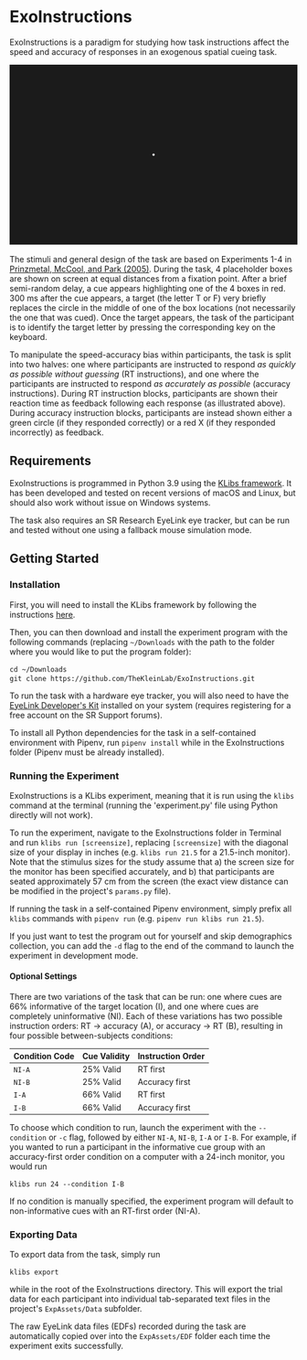 # ExoInstructions

ExoInstructions is a paradigm for studying how task instructions affect the speed and accuracy of responses in an exogenous spatial cueing task.

![ExoInstructions](task.gif)

The stimuli and general design of the task are based on Experiments 1-4 in [Prinzmetal, McCool, and Park (2005)](https://doi.org/10.1037/0096-3445.134.1.73). During the task, 4 placeholder boxes are shown on screen at equal distances from a fixation point. After a brief semi-random delay, a cue appears highlighting one of the 4 boxes in red. 300 ms after the cue appears, a target (the letter T or F) very briefly replaces the circle in the middle of one of the box locations (not necessarily the one that was cued). Once the target appears, the task of the participant is to identify the target letter by pressing the corresponding key on the keyboard.

To manipulate the speed-accuracy bias within participants, the task is split into two halves: one where participants are instructed to respond *as quickly as possible without guessing* (RT instructions), and one where the participants are instructed to respond *as accurately as possible* (accuracy instructions). During RT instruction blocks, participants are shown their reaction time as feedback following each response (as illustrated above). During accuracy instruction blocks, participants are instead shown either a green circle (if they responded correctly) or a red X (if they responded incorrectly) as feedback. 

## Requirements

ExoInstructions is programmed in Python 3.9 using the [KLibs framework](https://github.com/a-hurst/klibs). It has been developed and tested on recent versions of macOS and Linux, but should also work without issue on Windows systems.

The task also requires an SR Research EyeLink eye tracker, but can be run and tested without one using a fallback mouse simulation mode.


## Getting Started

### Installation

First, you will need to install the KLibs framework by following the instructions [here](https://github.com/a-hurst/klibs).

Then, you can then download and install the experiment program with the following commands (replacing `~/Downloads` with the path to the folder where you would like to put the program folder):

```
cd ~/Downloads
git clone https://github.com/TheKleinLab/ExoInstructions.git
```

To run the task with a hardware eye tracker, you will also need to have the [EyeLink Developer's Kit](https://www.sr-research.com/support/thread-13.html) installed on your system (requires registering for a free account on the SR Support forums).

To install all Python dependencies for the task in a self-contained environment with Pipenv, run `pipenv install` while in the ExoInstructions folder (Pipenv must be already installed).

### Running the Experiment

ExoInstructions is a KLibs experiment, meaning that it is run using the `klibs` command at the terminal (running the 'experiment.py' file using Python directly will not work).

To run the experiment, navigate to the ExoInstructions folder in Terminal and run `klibs run [screensize]`, replacing `[screensize]` with the diagonal size of your display in inches (e.g. `klibs run 21.5` for a 21.5-inch monitor). Note that the stimulus sizes for the study assume that a) the screen size for the monitor has been specified accurately, and b) that participants are seated approximately 57 cm from the screen (the exact view distance can be modified in the project's `params.py` file).

If running the task in a self-contained Pipenv environment, simply prefix all `klibs` commands with `pipenv run` (e.g. `pipenv run klibs run 21.5`).

If you just want to test the program out for yourself and skip demographics collection, you can add the `-d` flag to the end of the command to launch the experiment in development mode.

#### Optional Settings

There are two variations of the task that can be run: one where cues are 66% informative of the target location (I), and one where cues are completely uninformative (NI). Each of these variations has two possible instruction orders: RT -> accuracy (A), or accuracy -> RT (B), resulting in four possible between-subjects conditions:

Condition Code | Cue Validity | Instruction Order
--- | --- | ---
`NI-A` | 25% Valid | RT first
`NI-B` | 25% Valid | Accuracy first
`I-A` | 66% Valid | RT first
`I-B` | 66% Valid | Accuracy first

To choose which condition to run, launch the experiment with the `--condition` or `-c` flag, followed by either `NI-A`, `NI-B`, `I-A` or `I-B`. For example, if you wanted to run a participant in the informative cue group with an accuracy-first order condition on a computer with a 24-inch monitor, you would run

```
klibs run 24 --condition I-B
```

If no condition is manually specified, the experiment program will default to non-informative cues with an RT-first order (NI-A).
 

### Exporting Data

To export data from the task, simply run

```
klibs export
```

while in the root of the ExoInstructions directory. This will export the trial data for each participant into individual tab-separated text files in the project's `ExpAssets/Data` subfolder.

The raw EyeLink data files (EDFs) recorded during the task are automatically copied over into the `ExpAssets/EDF` folder each time the experiment exits successfully.